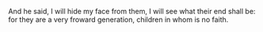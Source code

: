 And he said, I will hide my face from them, I will see what their end shall be: for they are a very froward generation, children in whom is no faith.
